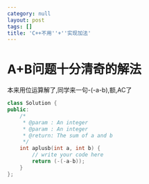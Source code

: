 ```yaml
---
category: null
layout: post
tags: []
title: 'C++不用''+''实现加法'
---
```

# A+B问题十分清奇的解法

本来用位运算解了,同学来一句-(-a-b),额,AC了

```cpp
class Solution {
public:
    /*
     * @param : An integer
     * @param : An integer
     * @return: The sum of a and b
     */
    int aplusb(int a, int b) {
        // write your code here
        return (-(-a-b));
    }
};
```